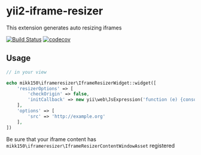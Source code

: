 yii2-iframe-resizer
====================

This extension generates auto resizing iframes

[![Build Status](https://travis-ci.org/mikk150/yii2-iframe-resizer.svg?branch=master)](https://travis-ci.org/mikk150/yii2-iframe-resizer)
[![codecov](https://codecov.io/gh/mikk150/yii2-iframe-resizer/branch/master/graph/badge.svg)](https://codecov.io/gh/mikk150/yii2-iframe-resizer)

## Usage
```php
// in your view

echo mikk150\iframeresizer\IframeResizerWidget::widget([
    'resizerOptions' => [
        'checkOrigin' => false,
        'initCallback' => new yii\web\JsExpression('function (e) {console.log(e)}')
    ],
    'options' => [
        'src' => 'http://example.org'
    ],
])
```

Be sure that your iframe content has `mikk150\iframeresizer\IframeResizerContentWindowAsset` registered